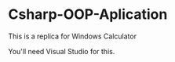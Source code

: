 # Csharp-OOP-Aplication

This is a replica for Windows Calculator

You'll need Visual Studio for this.
